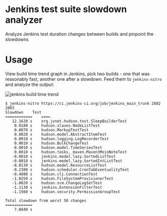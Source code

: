 Jenkins test suite slowdown analyzer
=====================================

Analyze Jenkins test duration changes between builds and pinpoint the slowdowns

Usage
=====
View build time trend graph in Jenkins, pick two builds - one that was reasonably fast, another one after a slowdown. Feed them to `jenkins-nitro` and analyze the output:

![jenkins build time trend](https://dl.dropboxusercontent.com/u/176100/opensource/jenkins-nitro.png)

```
$ jenkins-nitro https://ci.jenkins-ci.org/job/jenkins_main_trunk 2882 2883
Slowdown	Test
============	====
   12.1620 s	org.jvnet.hudson.test.SleepBuilderTest
    0.0180 s	hudson.slaves.NodeListTest
    0.0070 s	hudson.MarkupTextTest
    0.0020 s	hudson.model.AbstractItemTest
    0.0010 s	hudson.logging.LogRecorderTest
    0.0010 s	hudson.BulkChangeTest
    0.0010 s	hudson.model.TimeSeriesTest
    0.0010 s	hudson.tasks._maven.Maven3MojoNoteTest
   -0.0010 s	jenkins.model.lazy.SortedListTest
   -0.0010 s	jenkins.model.lazy.SortedIntListTest
   -0.0130 s	hudson.model.ResourceListTest
   -0.2300 s	hudson.scheduler.CronTabEventualityTest
   -0.4880 s	hudson.cli.ConnectionTest
   -1.0250 s	hudson.FileSystemProvisionerTest
   -1.0820 s	hudson.scm.ChangeLogSetTest
   -1.1130 s	jenkins.ExtensionFilterTest
   -1.1560 s	hudson.security.PermissionGroupTest

Total slowdown from worst 50 changes
============
    7.0840 s
```
